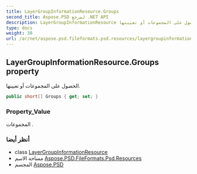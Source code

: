 ```yaml
---
title: LayerGroupInformationResource.Groups
second_title: Aspose.PSD لمرجع .NET API
description: LayerGroupInformationResource ملكية. الحصول على المجموعات أو تعيينها.
type: docs
weight: 30
url: /ar/net/aspose.psd.fileformats.psd.resources/layergroupinformationresource/groups/
---
```

## LayerGroupInformationResource.Groups property

الحصول على المجموعات أو تعيينها.

```csharp
public short[] Groups { get; set; }
```

### Property_Value

المجموعات .

### أنظر أيضا

* class [LayerGroupInformationResource](../)
* مساحة الاسم [Aspose.PSD.FileFormats.Psd.Resources](../../layergroupinformationresource/)
* المجسم [Aspose.PSD](../../../)


